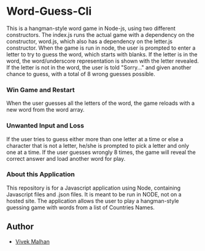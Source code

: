 # Word-Guess-Cli
This is a hangman-style word game in Node-js, using two different constructors.  The index.js runs the actual game with a dependency on the constructor, word.js, which also has a dependency on the letter.js constructor.  When the game is run in node, the user is prompted to enter a letter to try to guess the word, which starts with blanks.  If the letter is in the word, the word/underscore representation is shown with the letter revealed.  If the letter is not in the word, the user is told "Sorry..." and given another chance to guess, with a total of 8 wrong guesses possible. 


### Win Game and Restart

When the user guesses all the letters of the word, the game reloads with a new word from the word array.


### Unwanted Input and Loss

If the user tries to guess either more than one letter at a time or else a character that is not a letter, he/she is prompted to pick a letter and only one at a time.  If the user guesses wrongly 8 times, the game will reveal the correct answer and load another word for play.


### About this Application

This repository is for a Javascript application using Node, containing Javascript files and .json files. It is meant to be run in NODE, not on a hosted site.
The application allows the user to play a hangman-style guessing game with words from a list of Countries Names. 

## Author

* [Vivek Malhan](https://docvvk.github.io/Portfolio/)